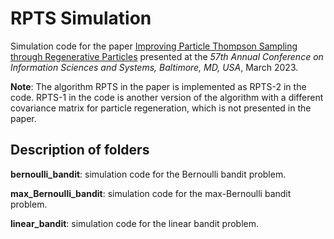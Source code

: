 # RPTS Simulation

Simulation code for the paper [Improving Particle Thompson Sampling through Regenerative Particles](https://ieeexplore.ieee.org/document/10089647) presented at 
the *57th Annual Conference on Information Sciences and Systems, Baltimore, MD, USA*, March 2023.

**Note**: The algorithm RPTS in the paper is implemented as RPTS-2 in the code. RPTS-1 in the code is another version
of the algorithm with a different covariance matrix for particle regeneration, which is not presented in the paper. 

## Description of folders

**bernoulli_bandit**: simulation code for the Bernoulli bandit problem.

**max_Bernoulli_bandit**: simulation code for the max-Bernoulli bandit problem. 

**linear_bandit**: simulation code for the linear bandit problem. 

